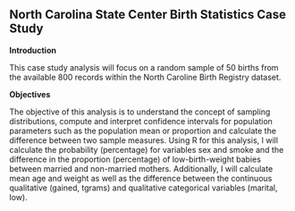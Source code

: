 ## North Carolina State Center Birth Statistics Case Study

**Introduction**

This case study analysis will focus on a random sample of 50 births from the available 800 records within the North Caroline Birth Registry dataset.

**Objectives** 

The objective of this analysis is to understand the concept of sampling distributions, compute and interpret confidence intervals for population parameters such as the population mean or proportion and calculate the difference between two sample measures. Using R for this analysis, I will calculate the probability (percentage) for variables sex and smoke and the difference in the proportion (percentage) of low-birth-weight babies between married and non-married mothers. Additionally, I will calculate mean age and weight as well as the difference between the continuous qualitative (gained, tgrams) and qualitative categorical variables (marital, low).
